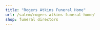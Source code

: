 ```yaml
---
title: "Rogers Atkins Funeral Home"
url: /salem/rogers-atkins-funeral-home/
shop: funeral directors
---
```

